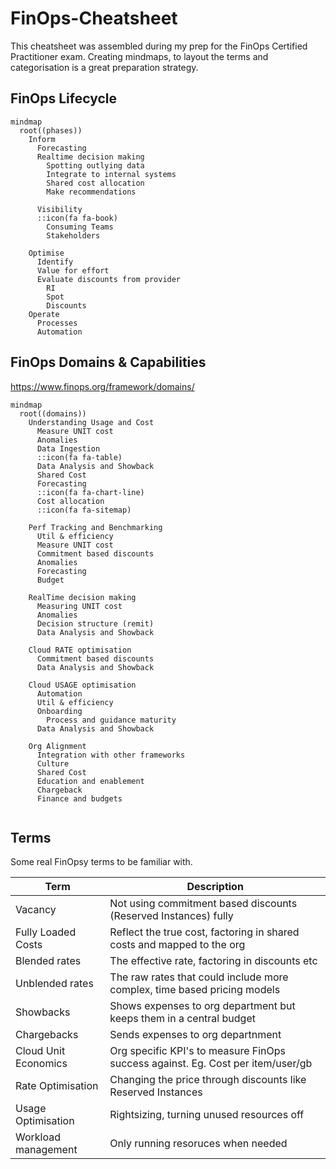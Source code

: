 # FinOps-Cheatsheet

This cheatsheet was assembled during my prep for the FinOps Certified Practitioner exam. Creating mindmaps, to layout the terms and categorisation is a great preparation strategy. 

## FinOps Lifecycle

```mermaid
mindmap
  root((phases))
    Inform
      Forecasting
      Realtime decision making
        Spotting outlying data
        Integrate to internal systems
        Shared cost allocation
        Make recommendations
        
      Visibility
      ::icon(fa fa-book)
        Consuming Teams
        Stakeholders 

    Optimise
      Identify
      Value for effort
      Evaluate discounts from provider
        RI
        Spot
        Discounts
    Operate
      Processes
      Automation
```


## FinOps Domains & Capabilities

https://www.finops.org/framework/domains/

```mermaid
mindmap
  root((domains))
    Understanding Usage and Cost
      Measure UNIT cost
      Anomalies
      Data Ingestion
      ::icon(fa fa-table)
      Data Analysis and Showback
      Shared Cost
      Forecasting
      ::icon(fa fa-chart-line)
      Cost allocation
      ::icon(fa fa-sitemap)

    Perf Tracking and Benchmarking
      Util & efficiency
      Measure UNIT cost
      Commitment based discounts
      Anomalies
      Forecasting
      Budget

    RealTime decision making
      Measuring UNIT cost
      Anomalies
      Decision structure (remit)
      Data Analysis and Showback
    
    Cloud RATE optimisation
      Commitment based discounts
      Data Analysis and Showback
    
    Cloud USAGE optimisation
      Automation
      Util & efficiency
      Onboarding 
        Process and guidance maturity
      Data Analysis and Showback

    Org Alignment
      Integration with other frameworks
      Culture
      Shared Cost
      Education and enablement
      Chargeback
      Finance and budgets
      

```

## Terms

Some real FinOpsy terms to be familiar with.

Term | Description
---- | -----------
Vacancy | Not using commitment based discounts (Reserved Instances) fully
Fully Loaded Costs |  Reflect the true cost, factoring in shared costs and mapped to the org
Blended rates | The effective rate, factoring in discounts etc
Unblended rates | The raw rates that could include more complex, time based pricing models
Showbacks  | Shows expenses to org department but keeps them in a central budget
Chargebacks | Sends expenses to org departnment
Cloud Unit Economics | Org specific KPI's to measure FinOps success against. Eg. Cost per item/user/gb
Rate Optimisation | Changing the price through discounts like Reserved Instances
Usage Optimisation | Rightsizing, turning unused resources off
Workload management | Only running resoruces when needed
